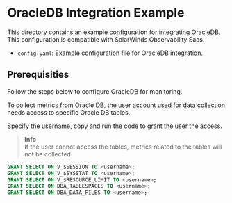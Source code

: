 # OracleDB Integration Example

This directory contains an example configuration for integrating OracleDB. 
This configuration is compatible with SolarWinds Observability Saas.

- `config.yaml`: Example configuration file for OracleDB integration.

## Prerequisities

Follow the steps below to configure OracleDB for monitoring.

To collect metrics from Oracle DB, the user account used for data collection needs access to specific Oracle DB tables.  

Specify the username, copy and run the code to grant the user the access.

> **Info**  
> If the user cannot access the tables, metrics related to the tables will not be collected.

```sql
GRANT SELECT ON V_$SESSION TO <username>;
GRANT SELECT ON V_$SYSSTAT TO <username>;
GRANT SELECT ON V_$RESOURCE_LIMIT TO <username>;
GRANT SELECT ON DBA_TABLESPACES TO <username>;
GRANT SELECT ON DBA_DATA_FILES TO <username>;
```
